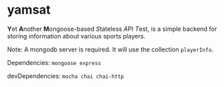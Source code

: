 # yamsat

**Y**et **A**nother **M**ongoose-based *S*tateless *A*PI *T*est, is a simple backend for storing information about various sports players.

Note: A mongodb server is required. It will use the collection `playerInfo`.

Dependencies: `mongoose express`

devDependencies: `mocha chai chai-http`
